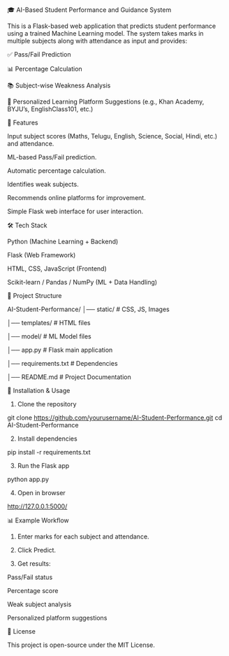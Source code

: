 🎓 AI-Based Student Performance and Guidance System

This is a Flask-based web application that predicts student performance using a trained Machine Learning model.
The system takes marks in multiple subjects along with attendance as input and provides:


✅ Pass/Fail Prediction

📊 Percentage Calculation

📚 Subject-wise Weakness Analysis

🎯 Personalized Learning Platform Suggestions (e.g., Khan Academy, BYJU’s, EnglishClass101, etc.)


🔧 Features

Input subject scores (Maths, Telugu, English, Science, Social, Hindi, etc.) and attendance.

ML-based Pass/Fail prediction.

Automatic percentage calculation.

Identifies weak subjects.

Recommends online platforms for improvement.

Simple Flask web interface for user interaction.



🛠 Tech Stack

Python (Machine Learning + Backend)

Flask (Web Framework)

HTML, CSS, JavaScript (Frontend)

Scikit-learn / Pandas / NumPy (ML + Data Handling)



📂 Project Structure

AI-Student-Performance/
│── static/                # CSS, JS, Images

│── templates/             # HTML files

│── model/                 # ML Model files

│── app.py                 # Flask main application

│── requirements.txt       # Dependencies

│── README.md              # Project Documentation



🚀 Installation & Usage

1. Clone the repository

git clone https://github.com/yourusername/AI-Student-Performance.git
cd AI-Student-Performance

2. Install dependencies

pip install -r requirements.txt

3. Run the Flask app

python app.py

4. Open in browser

http://127.0.0.1:5000/

📊 Example Workflow

1. Enter marks for each subject and attendance.

2. Click Predict.

3. Get results:

  Pass/Fail status

  Percentage score

  Weak subject analysis

  Personalized platform suggestions

📜 License

This project is open-source under the MIT License.
